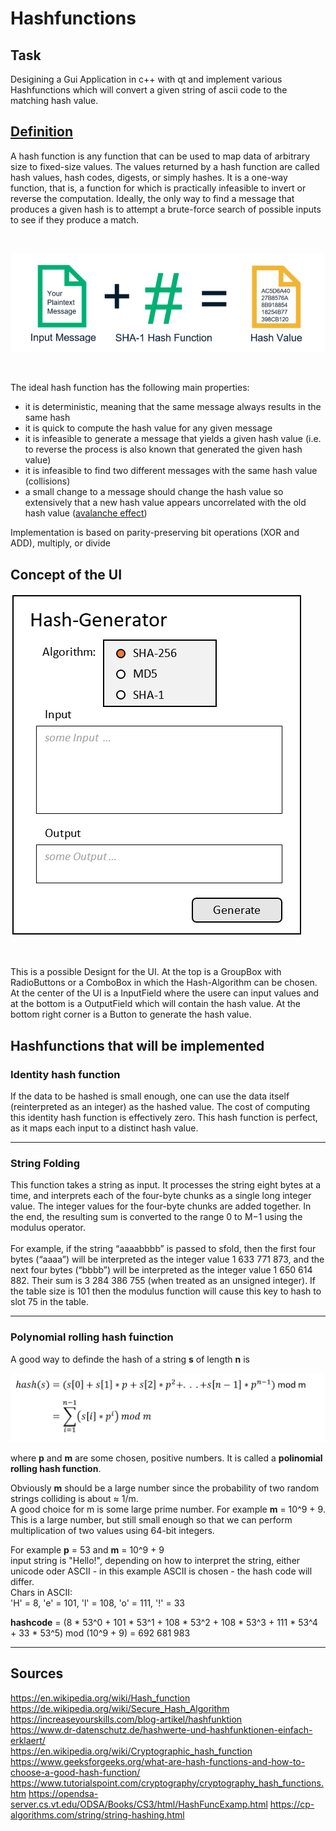 # Hashfunctions
## Task

Desigining a Gui Application in c++ with qt and implement various Hashfunctions which will convert a given string of ascii code to the matching hash value.

## [Definition](https://en.wikipedia.org/wiki/Hash_function)

A hash function is any function that can be used to map data of arbitrary size to fixed-size values. The values returned by a hash function are called hash values, hash codes, digests, or simply hashes. It is a one-way function, that is, a function for which is practically infeasible to invert or reverse the computation. Ideally, the only way to find a message that produces a given hash is to attempt a brute-force search of possible inputs to see if they produce a match.

<br>

![Example_01](https://github.com/Lion1Blue/Hashfunctions/blob/main/Pictures/Example.png)

<br>

The ideal hash function has the following main properties:

- it is deterministic, meaning that the same message always results in the same hash
- it is quick to compute the hash value for any given message
- it is infeasible to generate a message that yields a given hash value (i.e. to reverse the process is also known that generated the given hash value)
- it is infeasible to find two different messages with the same hash value (collisions)
- a small change to a message should change the hash value so extensively that a new hash value appears uncorrelated with the old hash value ([avalanche effect](https://en.wikipedia.org/wiki/Avalanche_effect))  

Implementation is based on parity-preserving bit operations (XOR and ADD), multiply, or divide  

## Concept of the UI

![GUI_Concept](https://github.com/Lion1Blue/Hashfunctions/blob/main/Pictures/GUI_Concept.png)

<br>

This is a possible Designt for the UI. At the top is a GroupBox with RadioButtons or a ComboBox in which the Hash-Algorithm can be chosen. At the center of the UI is a InputField where the usere can input values and at the bottom is a OutputField which will contain the hash value. At the bottom right corner is a Button to generate the hash value.

## Hashfunctions that will be implemented



### Identity hash function
If the data to be hashed is small enough, one can use the data itself (reinterpreted as an integer) as the hashed value. The cost of computing this identity hash function is effectively zero. This hash function is perfect, as it maps each input to a distinct hash value.  

**************************************************************************************************************************************************************************

### String Folding

This function takes a string as input. It processes the string eight bytes at a time, and interprets each of the four-byte chunks as a single long integer value. The integer values for the four-byte chunks are added together. In the end, the resulting sum is converted to the range 0 to M−1 using the modulus operator.  
<br>
For example, if the string “aaaabbbb” is passed to sfold, then the first four bytes (“aaaa”) will be interpreted as the integer value 1 633 771 873, and the next four bytes (“bbbb”) will be interpreted as the integer value 1 650 614 882. Their sum is 3 284 386 755 (when treated as an unsigned integer). If the table size is 101 then the modulus function will cause this key to hash to slot 75 in the table.

**************************************************************************************************************************************************************************

### Polynomial rolling hash fuinction

A good way to definde the hash of a string **s** of length **n** is   

![PolynomialRollingFormula](https://github.com/Lion1Blue/Hashfunctions/blob/main/Pictures/PolynomialRolling.PNG)

where **p** and **m** are some chosen, positive numbers. It is called a **polinomial rolling hash function**.

Obviously **m** should be a large number since the probability of two random strings colliding is about  ≈ 1/m.  
A good choice for m is some large prime number. For example **m** = 10^9 + 9. This is a large number, but still small enough so that we can perform multiplication of two values using 64-bit integers.

For example **p** = 53 and **m** = 10^9 + 9  
input string is "Hello!", depending on how to interpret the string, either unicode oder ASCII - in this example ASCII is chosen - the hash code will differ.  
Chars in ASCII:  
'H' = 8, 'e' = 101, 'l' = 108, 'o' = 111, '!' = 33

**hashcode** = (8 * 53^0 + 101 * 53^1 + 108 * 53^2 + 108 * 53^3 + 111 * 53^4 + 33 * 53^5) mod (10^9 + 9)
= 692 681 983

**************************************************************************************************************************************************************************

## Sources
https://en.wikipedia.org/wiki/Hash_function  
https://de.wikipedia.org/wiki/Secure_Hash_Algorithm  
https://increaseyourskills.com/blog-artikel/hashfunktion  
https://www.dr-datenschutz.de/hashwerte-und-hashfunktionen-einfach-erklaert/  
https://en.wikipedia.org/wiki/Cryptographic_hash_function  
https://www.geeksforgeeks.org/what-are-hash-functions-and-how-to-choose-a-good-hash-function/  
https://www.tutorialspoint.com/cryptography/cryptography_hash_functions.htm
https://opendsa-server.cs.vt.edu/ODSA/Books/CS3/html/HashFuncExamp.html 
https://cp-algorithms.com/string/string-hashing.html  
